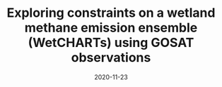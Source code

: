 ---
title: "Exploring constraints on a wetland methane emission ensemble (WetCHARTs) using GOSAT observations"
collection: publications
permalink: /publication/2020-11-23-Parker
date: 2020-11-23
venue: 'Biogeosciences'
paperurl: 'https://doi.org/doi:10.5194/bg-17-5669-2020'
citation: '<b>48</b> - Parker R.J., Wilson C., Bloom A.A., Comyn-Platt E., Hayman G. et al., Exploring constraints on a wetland methane emission ensemble (WetCHARTs) using GOSAT observations, Biogeosciences, 17, 5669-5691, (2020-11-23). <a href=&quot;https://doi.org/doi:10.5194/bg-17-5669-2020&quot;>doi:10.5194/bg-17-5669-2020</a> (cited 0 times)

'
---